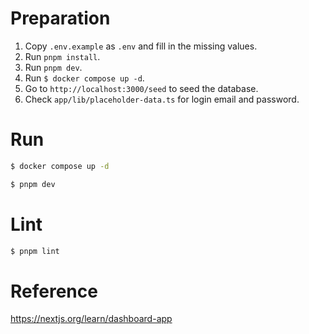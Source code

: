 # Preparation

1. Copy `.env.example` as `.env` and fill in the missing values.
2. Run `pnpm install`.
3. Run `pnpm dev`.
4. Run `$ docker compose up -d`.
5. Go to `http://localhost:3000/seed` to seed the database.
6. Check `app/lib/placeholder-data.ts` for login email and password.

# Run

```bash
$ docker compose up -d
```

```bash
$ pnpm dev
```

# Lint

```bash
$ pnpm lint
```

# Reference

https://nextjs.org/learn/dashboard-app
